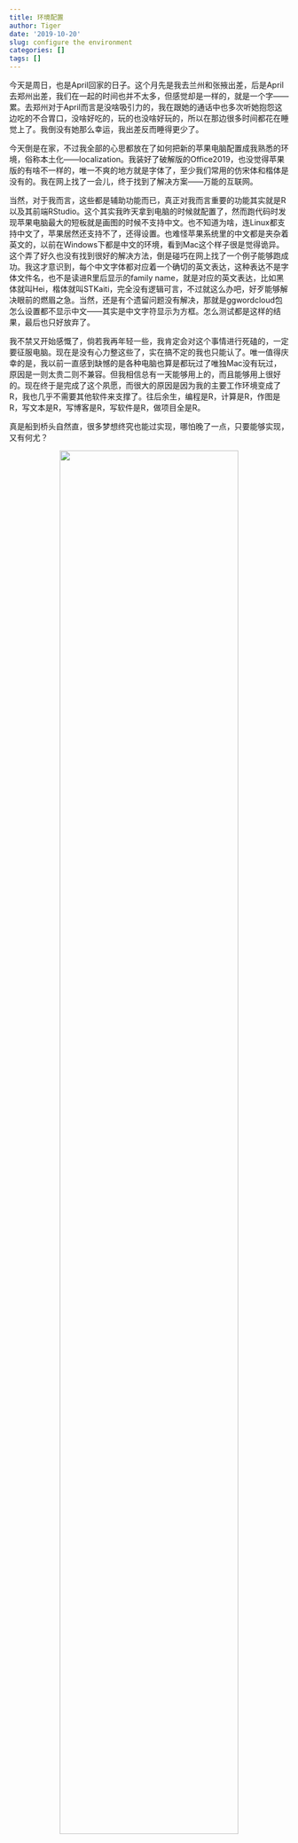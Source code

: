 ```yaml
---
title: 环境配置
author: Tiger
date: '2019-10-20'
slug: configure the environment
categories: []
tags: []
---
```


今天是周日，也是April回家的日子。这个月先是我去兰州和张掖出差，后是April去郑州出差，我们在一起的时间也并不太多，但感觉却是一样的，就是一个字——累。去郑州对于April而言是没啥吸引力的，我在跟她的通话中也多次听她抱怨这边吃的不合胃口，没啥好吃的，玩的也没啥好玩的，所以在那边很多时间都花在睡觉上了。我倒没有她那么幸运，我出差反而睡得更少了。

今天倒是在家，不过我全部的心思都放在了如何把新的苹果电脑配置成我熟悉的环境，俗称本土化——localization。我装好了破解版的Office2019，也没觉得苹果版的有啥不一样的，唯一不爽的地方就是字体了，至少我们常用的仿宋体和楷体是没有的。我在网上找了一会儿，终于找到了解决方案——万能的互联网。

当然，对于我而言，这些都是辅助功能而已，真正对我而言重要的功能其实就是R以及其前端RStudio。这个其实我昨天拿到电脑的时候就配置了，然而跑代码时发现苹果电脑最大的短板就是画图的时候不支持中文。也不知道为啥，连Linux都支持中文了，苹果居然还支持不了，还得设置。也难怪苹果系统里的中文都是夹杂着英文的，以前在Windows下都是中文的环境，看到Mac这个样子很是觉得诡异。这个弄了好久也没有找到很好的解决方法，倒是碰巧在网上找了一个例子能够跑成功。我这才意识到，每个中文字体都对应着一个确切的英文表达，这种表达不是字体文件名，也不是读进R里后显示的family name，就是对应的英文表达，比如黑体就叫Hei，楷体就叫STKaiti，完全没有逻辑可言，不过就这么办吧，好歹能够解决眼前的燃眉之急。当然，还是有个遗留问题没有解决，那就是ggwordcloud包怎么设置都不显示中文——其实是中文字符显示为方框。怎么测试都是这样的结果，最后也只好放弃了。

我不禁又开始感慨了，倘若我再年轻一些，我肯定会对这个事情进行死磕的，一定要征服电脑。现在是没有心力整这些了，实在搞不定的我也只能认了。唯一值得庆幸的是，我以前一直感到缺憾的是各种电脑也算是都玩过了唯独Mac没有玩过，原因是一则太贵二则不兼容。但我相信总有一天能够用上的，而且能够用上很好的。现在终于是完成了这个夙愿，而很大的原因是因为我的主要工作环境变成了R，我也几乎不需要其他软件来支撑了。往后余生，编程是R，计算是R，作图是R，写文本是R，写博客是R，写软件是R，做项目全是R。

真是船到桥头自然直，很多梦想终究也能过实现，哪怕晚了一点，只要能够实现，又有何尤？

<div align="center"><img src="/figure/2019-10-20/fig1.png" width="80%" \></div>
